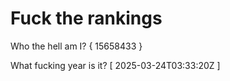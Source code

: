 # Fuck the rankings

Who the hell am I?
{ 15658433 }

What fucking year is it?
[ 2025-03-24T03:33:20Z ]
